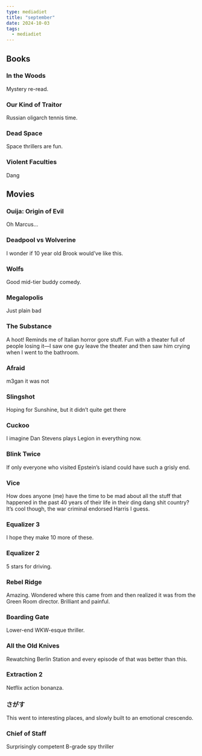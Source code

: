 ```yaml
---
type: mediadiet
title: "september"
date: 2024-10-03
tags:
  - mediadiet
---
```


## Books

### In the Woods

Mystery re-read.

### Our Kind of Traitor

Russian oligarch tennis time.

### Dead Space

Space thrillers are fun.

### Violent Faculties

Dang

## Movies

### Ouija: Origin of Evil

Oh Marcus...

### Deadpool vs Wolverine 

I wonder if 10 year old Brook would’ve like this.

### Wolfs

Good mid-tier buddy comedy.

### Megalopolis

Just plain bad

### The Substance

A hoot! Reminds me of Italian horror gore stuff.
Fun with a theater full of people losing it—I saw one guy leave the theater and then saw him crying when I went to the bathroom.

### Afraid

m3gan it was not

### Slingshot

Hoping for Sunshine, but it didn’t quite get there

### Cuckoo

I imagine Dan Stevens plays Legion in everything now.

### Blink Twice

If only everyone who visited Epstein’s island could have such a grisly end.

### Vice

How does anyone (me) have the time to be mad about all the stuff that happened in the past 40 years of their life in their ding dang shit country? It’s cool though, the war criminal endorsed Harris I guess.

### Equalizer 3

I hope they make 10 more of these.

### Equalizer 2

5 stars for driving.

### Rebel Ridge

Amazing. Wondered where this came from and then realized it was from the Green Room director. Brilliant and painful. 

### Boarding Gate

Lower-end WKW-esque thriller.

### All the Old Knives

Rewatching Berlin Station and every episode of that was better than this.

### Extraction 2

Netflix action bonanza.

### さがす

This went to interesting places, and slowly built to an emotional crescendo.

### Chief of Staff

Surprisingly competent B-grade spy thriller
